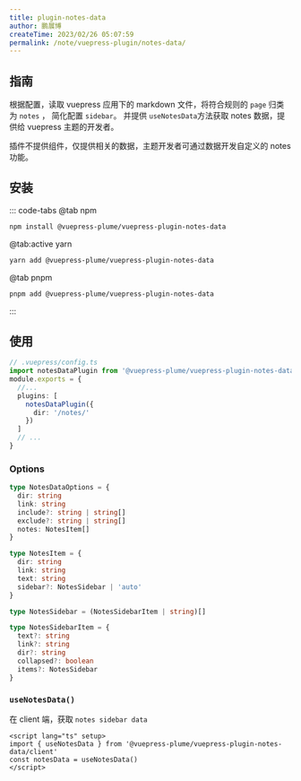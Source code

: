 ```yaml
---
title: plugin-notes-data
author: 鹏展博
createTime: 2023/02/26 05:07:59
permalink: /note/vuepress-plugin/notes-data/
---
```


## 指南

根据配置，读取 vuepress 应用下的 markdown 文件，将符合规则的 `page` 归类为 `notes` ，
简化配置 `sidebar`。 
并提供 `useNotesData`方法获取 notes 数据，提供给 vuepress 主题的开发者。

插件不提供组件，仅提供相关的数据，主题开发者可通过数据开发自定义的 notes 功能。

## 安装

::: code-tabs
@tab  npm
``` sh
npm install @vuepress-plume/vuepress-plugin-notes-data
```

@tab:active yarn
``` sh
yarn add @vuepress-plume/vuepress-plugin-notes-data
```

@tab pnpm
``` sh
pnpm add @vuepress-plume/vuepress-plugin-notes-data
```
:::

## 使用

```ts
// .vuepress/config.ts
import notesDataPlugin from '@vuepress-plume/vuepress-plugin-notes-data'
module.exports = {
  //...
  plugins: [
    notesDataPlugin({
      dir: '/notes/'
    })
  ]
  // ...
}
```

### Options

```ts
type NotesDataOptions = {
  dir: string
  link: string
  include?: string | string[]
  exclude?: string | string[]
  notes: NotesItem[]
}

type NotesItem = {
  dir: string
  link: string
  text: string
  sidebar?: NotesSidebar | 'auto'
}

type NotesSidebar = (NotesSidebarItem | string)[]

type NotesSidebarItem = {
  text?: string
  link?: string
  dir?: string
  collapsed?: boolean
  items?: NotesSidebar
}
```

### `useNotesData()`

在 client 端，获取 `notes sidebar data`

```vue
<script lang="ts" setup>
import { useNotesData } from '@vuepress-plume/vuepress-plugin-notes-data/client'
const notesData = useNotesData()
</script>
```
